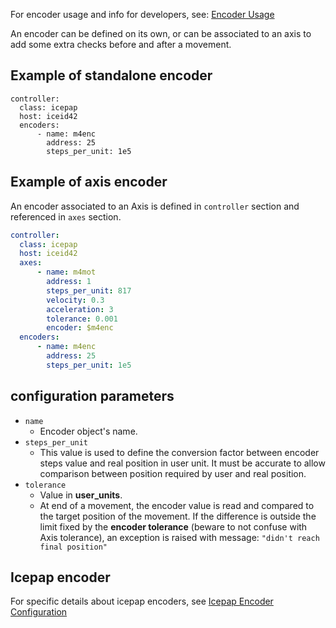 
For encoder usage and info for developers, see: [Encoder
Usage](motion_encoder.md)

An encoder can be defined on its own, or can be associated to an axis
to add some extra checks before and after a movement.

## Example of standalone encoder

```
controller:
  class: icepap
  host: iceid42
  encoders:
      - name: m4enc
        address: 25
        steps_per_unit: 1e5
```

## Example of axis encoder

An encoder associated to an Axis is defined in `controller` section
and referenced in `axes` section.


```yaml
controller:
  class: icepap
  host: iceid42
  axes:
      - name: m4mot
        address: 1
        steps_per_unit: 817
        velocity: 0.3
        acceleration: 3
        tolerance: 0.001
        encoder: $m4enc
  encoders:
      - name: m4enc
        address: 25
        steps_per_unit: 1e5
```


## configuration parameters

* `name`
    * Encoder object's name.
* `steps_per_unit`
    * This value is used to define the conversion factor between
    encoder steps value and real position in user unit. It must be
    accurate to allow comparison between position required by user and
    real position.
* `tolerance`
    * Value in **user_units**.
    * At end of a movement, the encoder value is read and compared to
    the target position of the movement. If the difference is outside
    the limit fixed by the **encoder tolerance** (beware to not
    confuse with Axis tolerance), an exception is raised with message:
    `"didn't reach final position"`


## Icepap encoder

For specific details about icepap encoders, see
[Icepap Encoder Configuration](config_icepap.md#encoder-configuration)



